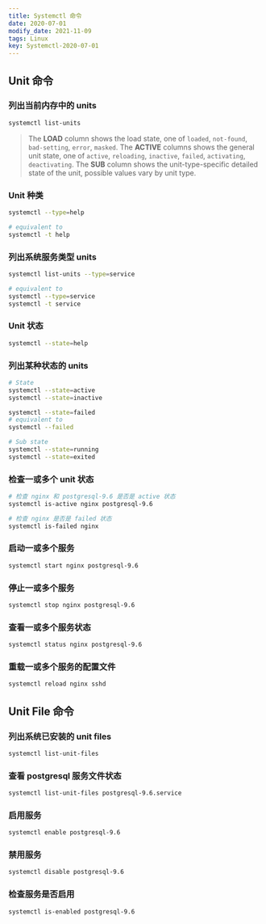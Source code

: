 ```yaml
---
title: Systemctl 命令
date: 2020-07-01
modify_date: 2021-11-09
tags: Linux
key: Systemctl-2020-07-01
---
```


## Unit 命令

### 列出当前内存中的 units

```bash
systemctl list-units
```

> The **LOAD** column shows the load state, one of `loaded`, `not-found`, `bad-setting`, `error`, `masked`. The **ACTIVE** columns shows the general unit state, one of `active`, `reloading`, `inactive`, `failed`, `activating`, `deactivating`. The **SUB** column shows the unit-type-specific detailed state of the unit, possible values vary by unit type.

### Unit 种类

```bash
systemctl --type=help

# equivalent to
systemctl -t help
```

### 列出系统服务类型 units

```bash
systemctl list-units --type=service

# equivalent to
systemctl --type=service
systemctl -t service
```

### Unit 状态

```bash
systemctl --state=help
```

### 列出某种状态的 units

```bash
# State
systemctl --state=active
systemctl --state=inactive

systemctl --state=failed
# equivalent to
systemctl --failed

# Sub state
systemctl --state=running
systemctl --state=exited
```

### 检查一或多个 unit 状态

```bash
# 检查 nginx 和 postgresql-9.6 是否是 active 状态
systemctl is-active nginx postgresql-9.6

# 检查 nginx 是否是 failed 状态
systemctl is-failed nginx
```

### 启动一或多个服务

```bash
systemctl start nginx postgresql-9.6
```

### 停止一或多个服务

```bash
systemctl stop nginx postgresql-9.6
```

### 查看一或多个服务状态

```bash
systemctl status nginx postgresql-9.6
```

### 重载一或多个服务的配置文件

```bash
systemctl reload nginx sshd
```

## Unit File 命令

### 列出系统已安装的 unit files

```bash
systemctl list-unit-files
```

### 查看 postgresql 服务文件状态

```bash
systemctl list-unit-files postgresql-9.6.service
```

### 启用服务

```bash
systemctl enable postgresql-9.6
```

### 禁用服务

```bash
systemctl disable postgresql-9.6
```

### 检查服务是否启用

```bash
systemctl is-enabled postgresql-9.6
```
